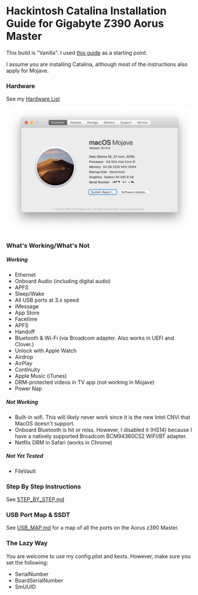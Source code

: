 # Hackintosh Catalina Installation Guide for Gigabyte Z390 Aorus Master

This build is "Vanilla". I used [this guide](https://hackintosh.gitbook.io/-r-hackintosh-vanilla-desktop-guide/) as a starting point.

I assume you are installing Catalina, although most of the instructions also apply for Mojave.

### Hardware

See my [Hardware List](HARDWARE.md)

![About My Mac](images/about.png)

### What's Working/What's Not

##### Working
- Ethernet
- Onboard Audio (including digital audio)
- APFS
- Sleep/Wake
- All USB ports at 3.x speed
- iMessage
- App Store
- Facetime
- APFS
- Handoff
- Bluetooth & Wi-Fi (via Broadcom adapter. Also works in UEFI and Clover.)
- Unlock with Apple Watch
- Airdrop
- AirPlay
- Continuity
- Apple Music (iTunes)
- DRM-protected videos in TV app (not working in Mojave)
- Power Nap


##### Not Working
- Built-in wifi. This will likely never work since it is the new Intel CNVi that MacOS doesn't support.
- Onboard Bluetooth is hit or miss. However, I disabled it (HS14) because I have a natively supported Broadcom BCM94360CS2 WIFI/BT adapter.
- Netflix DRM in Safari (works in Chrome)


##### Not Yet Tested
- FileVault


### Step By Step Instructions

See [STEP_BY_STEP.md](STEP_BY_STEP.md)

### USB Port Map & SSDT

See [USB_MAP.md](USB_MAP.md) for a map of all the ports on the Aorus z390 Master.

### The Lazy Way

You are welcome to use my config.plist and kexts. However, make sure you set the following:

- SerialNumber
- BoardSerialNumber
- SmUUID
